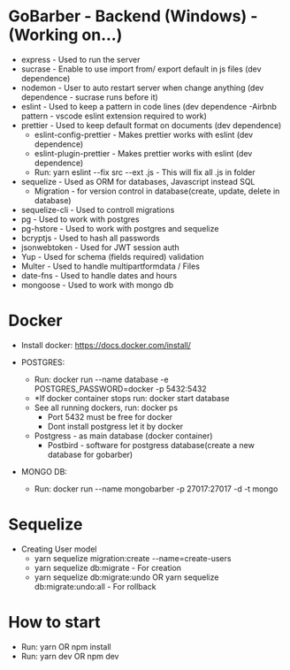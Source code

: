 # GoBarber - Backend (Windows) - (Working on...)

- express - Used to run the server
- sucrase - Enable to use import from/ export default in js files (dev dependence)
- nodemon - User to auto restart server when change anything (dev dependence - sucrase runs before it)
- eslint - Used to keep a pattern in code lines (dev dependence -Airbnb pattern - vscode eslint extension required to work)
- prettier - Used to keep default format on documents (dev dependence)
  - eslint-config-prettier - Makes prettier works with eslint (dev dependence)
  - eslint-plugin-prettier - Makes prettier works with eslint (dev dependence)
  - Run: yarn eslint --fix src --ext .js - This will fix all .js in folder
- sequelize - Used as ORM for databases, Javascript instead SQL
  - Migration - for version control in database(create, update, delete in database)
- sequelize-cli - Used to controll migrations
- pg - Used to work with postgres
- pg-hstore - Used to work with postgres and sequelize
- bcryptjs - Used to hash all passwords
- jsonwebtoken - Used for JWT session auth
- Yup - Used for schema (fields required) validation
- Multer - Used to handle multipartformdata / Files
- date-fns - Used to handle dates and hours
- mongoose - Used to work with mongo db

# Docker

- Install docker: https://docs.docker.com/install/

- POSTGRES:

  - Run: docker run --name database -e POSTGRES_PASSWORD=docker -p 5432:5432
  - \*If docker container stops run: docker start database
  - See all running dockers, run: docker ps
    - Port 5432 must be free for docker
    - Dont install postgress let it by docker
  - Postgress - as main database (docker container)
    - Postbird - software for postgress database(create a new database for gobarber)

- MONGO DB:
  - Run: docker run --name mongobarber -p 27017:27017 -d -t mongo

# Sequelize

- Creating User model
  - yarn sequelize migration:create --name=create-users
  - yarn sequelize db:migrate - For creation
  - yarn sequelize db:migrate:undo OR yarn sequelize db:migrate:undo:all - For rollback

# How to start

- Run: yarn OR npm install
- Run: yarn dev OR npm dev
